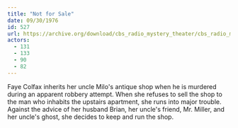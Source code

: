 ```yaml
---
title: "Not for Sale"
date: 09/30/1976
id: 527
url: https://archive.org/download/cbs_radio_mystery_theater/cbs_radio_mystery_theater-0501-0550.zip/cbs_radio_mystery_theater-0501-0550%2Fcbsrmt_0527_not_for_sale.mp3
actors:
  - 131
  - 133
  - 90
  - 82
---
```

Faye Colfax inherits her uncle Milo's antique shop when he is murdered during an apparent robbery attempt. When she refuses to sell the shop to the man who inhabits the upstairs apartment, she runs into major trouble. Against the advice of her husband Brian, her uncle's friend, Mr. Miller, and her uncle's ghost, she decides to keep and run the shop.